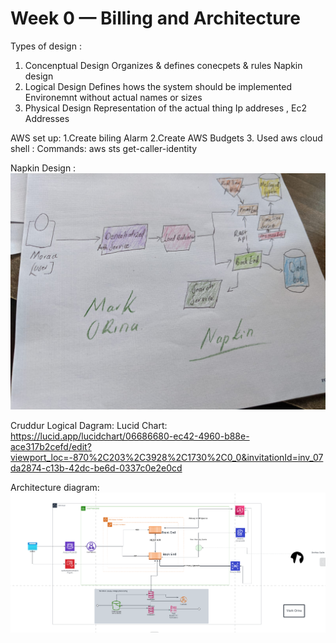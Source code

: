 # Week 0 — Billing and Architecture

Types of design :
1. Concenptual Design
      Organizes & defines conecpets & rules
      Napkin design
2. Logical Design 
    Defines hows the system should be implemented
    Environemnt without actual names or sizes 
3. Physical Design
     Representation of the actual thing 
    Ip addreses , Ec2 Addresses

AWS set up:
 1.Create biling Alarm 
 2.Create AWS Budgets 
 3. Used aws cloud shell :
      Commands: 
         aws sts get-caller-identity

Napkin Design :
![Napkin](https://github.com/OrinaOisera/aws-bootcamp-cruddur-2023/blob/main/WhatsApp%20Image%202023-02-20%20at%2018.39.10.jpeg)


Cruddur Logical Dagram:
Lucid Chart: https://lucid.app/lucidchart/06686680-ec42-4960-b88e-ace317b2cefd/edit?viewport_loc=-870%2C203%2C3928%2C1730%2C0_0&invitationId=inv_07da2874-c13b-42dc-be6d-0337c0e2e0cd

Architecture diagram:![Cruddur](https://github.com/OrinaOisera/aws-bootcamp-cruddur-2023/blob/main/aws_crddur_app.png)

